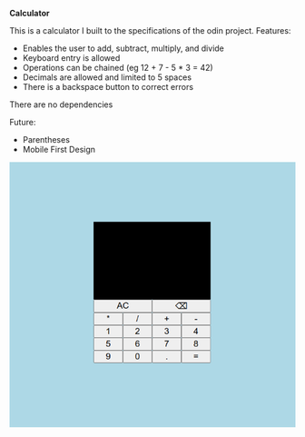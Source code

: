**Calculator**

This is a calculator I built to the specifications of the odin project.
Features:
<ul>
  <li>Enables the user to add, subtract, multiply, and divide</li>
<li>Keyboard entry is allowed</li>
<li>Operations can be chained (eg 12 + 7 - 5 * 3 = 42)</li>
<li>Decimals are allowed and limited to 5 spaces</li>
<li>There is a backspace button to correct errors</li>
</ul>
There are no dependencies

Future:
<ul>
  <li>Parentheses</li> 
  <li>Mobile First Design</li>
  </ul>

![calculator picture](https://github.com/rjhughes42/initialfullcalc/blob/master/calc.png?raw=true)
